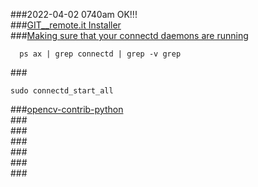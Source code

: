 ###2022-04-02 0740am OK!!!  
###[GIT__remote.it Installer](https://github.com/remoteit/installer)  
###[Making sure that your connectd daemons are running](https://support.remote.it/hc/en-us/articles/360035963472-Making-sure-that-your-connectd-daemons-are-running)  
```
  ps ax | grep connectd | grep -v grep
```
###[]()  
```
sudo connectd_start_all
```
###[opencv-contrib-python](https://www.piwheels.org/project/opencv-contrib-python/)  
###[]()  
###[]()  
###[]()  
###[]()  
###[]()  
###[]()  



